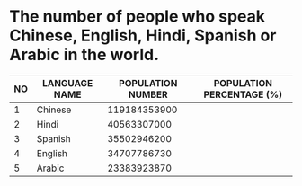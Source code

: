 # The number of people who speak Chinese, English, Hindi, Spanish or Arabic in the world.
| NO | LANGUAGE NAME | POPULATION NUMBER | POPULATION PERCENTAGE (%) |
| --- | --- |--- |--- |
| 1 | Chinese | 119184353900 |
| 2 | Hindi | 40563307000 |
| 3 | Spanish | 35502946200 |
| 4 | English | 34707786730 |
| 5 | Arabic | 23383923870 |
